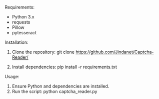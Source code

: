 Requirements:
- Python 3.x
- requests
- Pillow
- pytesseract

Installation:
1. Clone the repository:
   git clone https://github.com/Jindanet/Captcha-Reader/

2. Install dependencies:
   pip install -r requirements.txt

Usage:
1. Ensure Python and dependencies are installed.
2. Run the script:
   python captcha_reader.py
